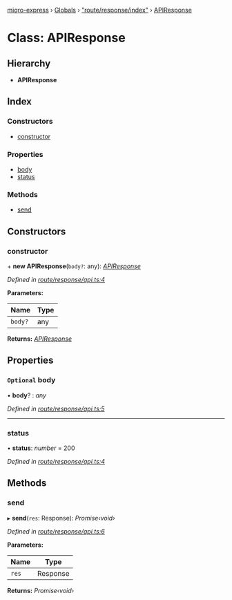 [miqro-express](../README.md) › [Globals](../globals.md) › ["route/response/index"](../modules/_route_response_index_.md) › [APIResponse](_route_response_index_.apiresponse.md)

# Class: APIResponse

## Hierarchy

* **APIResponse**

## Index

### Constructors

* [constructor](_route_response_index_.apiresponse.md#constructor)

### Properties

* [body](_route_response_index_.apiresponse.md#optional-body)
* [status](_route_response_index_.apiresponse.md#status)

### Methods

* [send](_route_response_index_.apiresponse.md#send)

## Constructors

###  constructor

\+ **new APIResponse**(`body?`: any): *[APIResponse](_route_response_index_.apiresponse.md)*

*Defined in [route/response/api.ts:4](https://github.com/claukers/miqro-express/blob/47304ab/src/route/response/api.ts#L4)*

**Parameters:**

Name | Type |
------ | ------ |
`body?` | any |

**Returns:** *[APIResponse](_route_response_index_.apiresponse.md)*

## Properties

### `Optional` body

• **body**? : *any*

*Defined in [route/response/api.ts:5](https://github.com/claukers/miqro-express/blob/47304ab/src/route/response/api.ts#L5)*

___

###  status

• **status**: *number* = 200

*Defined in [route/response/api.ts:4](https://github.com/claukers/miqro-express/blob/47304ab/src/route/response/api.ts#L4)*

## Methods

###  send

▸ **send**(`res`: Response): *Promise‹void›*

*Defined in [route/response/api.ts:6](https://github.com/claukers/miqro-express/blob/47304ab/src/route/response/api.ts#L6)*

**Parameters:**

Name | Type |
------ | ------ |
`res` | Response |

**Returns:** *Promise‹void›*
